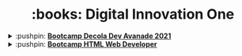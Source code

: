 <h1 align="center"> :books: Digital Innovation One </h1>

<details>
    <summary>:pushpin: <a href="https://github.com/fslaurafs/DIO-Bootcamps/tree/main/Bootcamp%20Decola%20Dev%20Avanade%202021"><strong>Bootcamp Decola Dev Avanade 2021</strong></a> </summary>
    <p>Decola Dev é uma combinação de jornada de aceleração e programa de estágio onde os talentos poderão fazer parte de um Bootcamp com mais de 80 horas de duração para se prepararem para o processo seletivo de estágio da Avanade, uma empresa global, joint venture da Microsoft e Accenture, que faz a tecnologia acontecer. <br>
    <a target="_blank" href="https://web.digitalinnovation.one/track/decola-dev-avanade-2021?tab=path">Acesse o bootcamp.</a> </p>
</details>

<details>
    <summary>:pushpin: <a href="https://github.com/fslaurafs/DIO-Bootcamps/tree/main/Bootcamp%20HTML%20Web%20Developer"><strong>Bootcamp HTML Web Developer</strong></a> </summary>
    <p>Aprenda a programar páginas de internet e desenvolver websites utilizando HTML, CSS e JavaScript para iniciar sua trajetória profissional em desenvolvimento web front-end. <br>
    <a target="_blank" href="https://web.digitalinnovation.one/track/html-web-developer?tab=path">Acesse o bootcamp.</a> </p>
</details>
